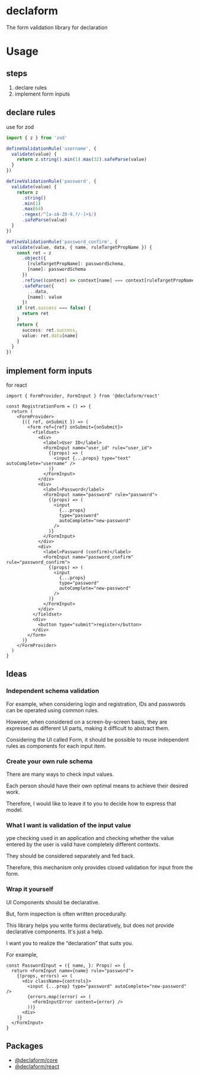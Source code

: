 # declaform

The form validation library for declaration

# Usage

## steps

1. declare rules
2. implement form inputs

## declare rules

use for zod

```ts
import { z } from 'zod'

defineValidationRule('username', {
  validate(value) {
    return z.string().min(1).max(32).safeParse(value)
  }
})

defineValidationRule('password', {
  validate(value) {
    return z
      .string()
      .min(1)
      .max(64)
      .regex(/^[a-zA-Z0-9.?/-]+$/)
      .safeParse(value)
  }
})

defineValidationRule('password_confirm', {
  validate(value, data, { name, ruleTargetPropName }) {
    const ret = z
      .object({
        [ruleTargetPropName]: passwordSchema,
        [name]: passwordSchema
      })
      .refine((context) => context[name] === context[ruleTargetPropName])
      .safeParse({
        ...data,
        [name]: value
      })
    if (ret.success === false) {
      return ret
    }
    return {
      success: ret.success,
      value: ret.data[name]
    }
  }
})
```

## implement form inputs

for react

```tsx
import { FormProvider, FormInput } from '@declaform/react'

const RegistrationForm = () => {
  return (
    <FormProvider>
      {({ ref, onSubmit }) => (
        <form ref={ref} onSubmit={onSubmit}>
          <fieldset>
            <div>
              <label>User ID</label>
              <FormInput name="user_id" rule="user_id">
                {(props) => (
                  <input {...props} type="text" autoComplete="username" />
                )}
              </FormInput>
            </div>
            <div>
              <label>Password</label>
              <FormInput name="password" rule="password">
                {(props) => (
                  <input
                    {...props}
                    type="password"
                    autoComplete="new-password"
                  />
                )}
              </FormInput>
            </div>
            <div>
              <label>Password (confirm)</label>
              <FormInput name="password_confirm" rule="password_confirm">
                {(props) => (
                  <input
                    {...props}
                    type="password"
                    autoComplete="new-password"
                  />
                )}
              </FormInput>
            </div>
          </fieldset>
          <div>
            <button type="submit">register</button>
          </div>
        </form>
      )}
    </FormProvider>
  )
}
```

## Ideas

### Independent schema validation

For example, when considering login and registration, IDs and passwords can be operated using common rules.

However, when considered on a screen-by-screen basis, they are expressed as different UI parts, making it difficult to abstract them.

Considering the UI called Form, it should be possible to reuse independent rules as components for each input item.

### Create your own rule schema

There are many ways to check input values.

Each person should have their own optimal means to achieve their desired work.

Therefore, I would like to leave it to you to decide how to express that model.

### What I want is validation of the input value

ype checking used in an application and checking whether the value entered by the user is valid have completely different contexts.

They should be considered separately and fed back.

Therefore, this mechanism only provides closed validation for input from the form.

### Wrap it yourself

UI Components should be declarative.

But, form inspection is often written procedurally.

This library helps you write forms declaratively, but does not provide declarative components. It's just a help.

I want you to realize the “declaration” that suits you.

For example,

```tsx
const PasswordInput = ({ name, }: Props) => {
  return <FormInput name={name} rule="password">
    {(props, errors) => (
      <div className={controls}>
        <input {...prop} type="password" autoComplete="new-password" />
        {errors.map((error) => (
          <FormInputError content={error} />
        ))}
      <div>
    )}
  </FormInput>
}
```

## Packages

- [@declaform/core](./packages/core/README.md)
- [@declaform/react](./packages/react/README.md)
